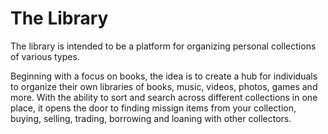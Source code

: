 # The Library

The library is intended to be a platform for organizing personal collections
of various types.

Beginning with a focus on books, the idea is to create a hub for individuals
to organize their own libraries of books, music, videos, photos, games and more.
With the ability to sort and search across different collections in one place, it
opens the door to finding missign items from your collection, buying, selling,
trading, borrowing and loaning with other collectors.
